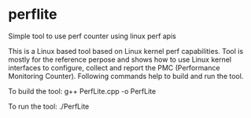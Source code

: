 # perflite
Simple tool to use perf counter using linux perf apis

This is a Linux based tool based on Linux kernel perf capabilities. Tool is mostly for the reference perpose and shows how to use Linux kernel interfaces to configure, collect and report the PMC (Performance Monitoring Counter). Following commands help to build and run the tool.

To build the tool:
g++ PerfLite.cpp -o PerfLite

To run the tool:
./PerfLite
